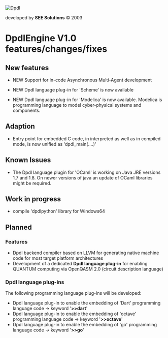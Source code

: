 
![Dpdl](https://www.dpdl.io/images/dpdl-io.png)

developed by
**SEE Solutions**
&copy; 2003

# DpdlEngine V1.0 features/changes/fixes


## New features

* NEW Support for in-code Asynchronous Multi-Agent development

* NEW Dpdl language plug-in for 'Scheme' is now available

* NEW Dpdl language plug-in for 'Modelica' is now available. Modelica is programming language to model cyber-physical systems and components.


## Adaption

* Entry point for embedded C code, in interpreted as well as in compiled mode, is now unified as 'dpdl_main(....)'


## Known Issues

* The Dpdl language plugin for 'OCaml' is working on Java JRE versions 1.7 and 1.8. On newer versions of java an
update of OCaml libraries might be required.


## Work in progress

* compile 'dpdlpython' library for Windows64


## Planned

### Features

* Dpdl backend compiler based on LLVM for generating native machine code for most target platform architectures
* Development of a dedicated **Dpdl language plug-in** for enabling QUANTUM computing via OpenQASM 2.0 (circuit description language)


### Dpdl language plug-ins

The following programming language plug-ins will be developed:

* Dpdl language plug-in to enable the embedding of 'Dart' programming language code -> keyword '**>>dart**'
* Dpdl language plug-in to enable the embedding of 'octave' programming language code -> keyword '**>>octave**'
* Dpdl language plug-in to enable the embedding of 'go' programming language code -> keyword '**>>go**'

